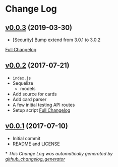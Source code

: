# Change Log

## [v0.0.3](https://github.com/goodevilgenius/cards-with-frenemies/tree/v0.0.3) (2019-03-30)

- [Security] Bump extend from 3.0.1 to 3.0.2

[Full Changelog](https://github.com/goodevilgenius/cards-with-frenemies/compare/v0.0.2...v0.0.3)

## [v0.0.2](https://github.com/goodevilgenius/cards-with-frenemies/tree/v0.0.2) (2017-07-21)

* `index.js`
* Sequelize
  - models
* Add source for cards
* Add card parser
* A few initial testing API routes
* Setup script
[Full Changelog](https://github.com/goodevilgenius/cards-with-frenemies/compare/v0.0.1...v0.0.2)

## [v0.0.1](https://github.com/goodevilgenius/cards-with-frenemies/tree/v0.0.1) (2017-07-10)

* Initial commit
* README and LICENSE

\* *This Change Log was automatically generated by [github_changelog_generator](https://github.com/skywinder/Github-Changelog-Generator)*
